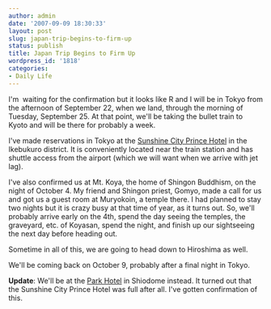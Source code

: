 ```yaml
---
author: admin
date: '2007-09-09 18:30:33'
layout: post
slug: japan-trip-begins-to-firm-up
status: publish
title: Japan Trip Begins to Firm Up
wordpress_id: '1818'
categories:
- Daily Life
---
```

I'm  waiting for the confirmation but it looks like R and I will be in Tokyo from the afternoon of September 22, when we land, through the morning of Tuesday, September 25. At that point, we'll be taking the bullet train to Kyoto and will be there for probably a week.

I've made reservations in Tokyo at the <a href="http://www.princehotelsjapan.com/SunshineCityPrinceHotel/index.asp">Sunshine City Prince Hotel</a> in the Ikebukuro district. It is conveniently located near the train station and has shuttle access from the airport (which we will want when we arrive with jet lag).

I've also confirmed us at Mt. Koya, the home of Shingon Buddhism, on the night of October 4. My friend and Shingon priest, Gomyo, made a call for us and got us a guest room at Muryokoin, a temple there. I had planned to stay two nights but it is crazy busy at that time of year, as it turns out. So, we'll probably arrive early on the 4th, spend the day seeing the temples, the graveyard, etc. of Koyasan, spend the night, and finish up our sightseeing the next day before heading out.

Sometime in all of this, we are going to head down to Hiroshima as well.

We'll be coming back on October 9, probably after a final night in Tokyo.

<strong>Update</strong>: We'll be at the <a href="http://www.parkhoteltokyo.com">Park Hotel</a> in Shiodome instead. It turned out that the Sunshine City Prince Hotel was full after all. I've gotten confirmation of this.
